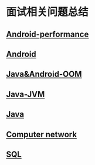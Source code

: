 

面试相关问题总结
===============

[Android-performance](https://github.com/MengZhao2017/mianshi/blob/master/Android%E6%80%A7%E8%83%BD%E4%BC%98%E5%8C%96.md)
--

[Android]( https://github.com/MengZhao2017/mianshi/blob/master/Android%E9%9D%A2%E8%AF%95.md)
--

[Java&Android-OOM](https://github.com/MengZhao2017/mianshi/blob/master/Java%26Android-OOM%E6%80%BB%E7%BB%93.md)
--

[Java-JVM](https://github.com/MengZhao2017/mianshi/blob/master/Java-jvm.md)
--

[Java](https://github.com/MengZhao2017/mianshi/blob/master/Java%E9%9D%A2%E8%AF%95.md)
--


[Computer network](https://github.com/MengZhao2017/mianshi/blob/master/Net%E8%AE%A1%E7%AE%97%E6%9C%BA%E7%BD%91%E7%BB%9C.md)
--


[SQL](https://github.com/MengZhao2017/mianshi/blob/master/SQL.md)
--

